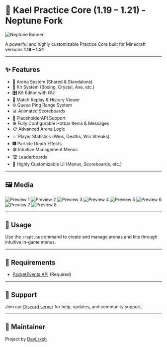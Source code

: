 # 🌊 Kael Practice Core (1.19 – 1.21) - Neptune Fork

![Neptune Banner](https://github.com/user-attachments/assets/d044e94d-2e6f-4495-a7ed-c997b305eb4a)

A powerful and highly customizable Practice Core built for Minecraft versions **1.19 – 1.21**.

---

## ✨ Features

- 🔁 Arena System (Shared & Standalone)
- 🥊 Kit System (Boxing, Crystal, Axe, etc.)
- 🎛️ Kit Editor with GUI
- 🎥 Match Replay & History Viewer
- 🌐 Queue Ping Range System
- 📊 Animated Scoreboards
- 🧩 PlaceholderAPI Support
- ⚙️ Fully Configurable Hotbar Items & Messages
- 📋 Advanced Arena Logic
- 📈 Player Statistics (Wins, Deaths, Win Streaks)
- 🎆 Particle Death Effects
- 🛠️ Intuitive Management Menus
- 🏆 Leaderboards
- 🧩 Highly Customizable UI (Menus, Scoreboards, etc.)

---

## 🖼️ Media

![Preview 1](https://github.com/Devlrxxh/Neptune/assets/125221056/6e0d63dd-f0f0-4165-ac0e-1b7d6f66f588)
![Preview 2](https://github.com/Devlrxxh/Neptune/assets/125221056/bad14a9b-b742-45e1-923a-0317cd07d37e)
![Preview 3](https://github.com/Devlrxxh/Neptune/assets/125221056/f60d56fc-1b24-478b-9ccc-4ab2711f4b42)
![Preview 4](https://github.com/Devlrxxh/Neptune/assets/125221056/86281423-a371-44fe-a13b-3a86a8dd150b)
![Preview 5](https://github.com/Devlrxxh/Neptune/assets/125221056/ee05f045-a03a-4fce-9c54-6849107e0ecb)
![Preview 6](https://github.com/Devlrxxh/Neptune/assets/125221056/9957b2a0-8292-4cb3-9e80-ca7c8442a70c)
![Preview 7](https://github.com/Devlrxxh/Neptune/assets/125221056/cd7adf54-f4b3-425c-add5-99cad13b6174)
![Preview 8](https://github.com/Devlrxxh/Neptune/assets/125221056/f2b0436a-3d37-47b1-839b-588ead692227)

---

## 🧪 Usage

Use the `/neptune` command to create and manage arenas and kits through intuitive in-game menus.

---

## 📎 Requirements

- [PacketEvents API](https://www.spigotmc.org/resources/80279/) (Required)

---

## 💬 Support

Join our [Discord server](https://discord.gg/f6rUtpy6y4) for help, updates, and community support.

---

## 👤 Maintainer

Project by [DevLrxxh](https://github.com/Devlrxxh)
